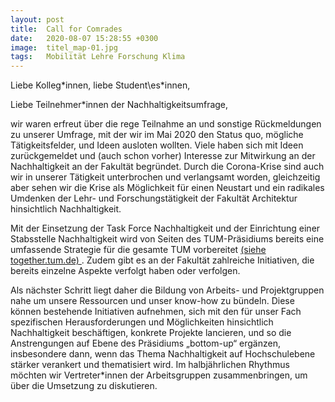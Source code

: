 ```yaml
---
layout: post
title:  Call for Comrades
date:   2020-08-07 15:28:55 +0300
image:  titel_map-01.jpg
tags:   Mobilität Lehre Forschung Klima
---
```

Liebe Kolleg\*innen, liebe Student\es*innen, 

Liebe Teilnehmer*innen der Nachhaltigkeitsumfrage, 

 

wir waren erfreut über die rege Teilnahme an und sonstige Rückmeldungen zu unserer Umfrage, mit der wir im Mai 2020 den Status quo, mögliche Tätigkeitsfelder, und Ideen ausloten wollten. Viele haben sich mit Ideen zurückgemeldet und (auch schon vorher) Interesse zur Mitwirkung an der Nachhaltigkeit an der Fakultät begründet. Durch die Corona-Krise sind auch wir in unserer Tätigkeit unterbrochen und verlangsamt worden, gleichzeitig aber sehen wir die Krise als Möglichkeit für einen Neustart und ein radikales Umdenken der Lehr- und Forschungstätigkeit der Fakultät Architektur hinsichtlich Nachhaltigkeit. 

 

Mit der Einsetzung der Task Force Nachhaltigkeit und der Einrichtung einer Stabsstelle Nachhaltigkeit wird von Seiten des TUM-Präsidiums bereits eine umfassende Strategie für die gesamte TUM vorbereitet <a href = "https://www.together.tum.de/aktuelles/veroeffentlichungen/2020/04/20/so-foerdert-die-tum-nachhaltigkeit/" >(siehe together.tum.de) </a>. Zudem gibt es an der Fakultät zahlreiche Initiativen, die bereits einzelne Aspekte verfolgt haben oder verfolgen. 

 

Als nächster Schritt liegt daher die Bildung von Arbeits- und Projektgruppen nahe um unsere Ressourcen und unser know-how zu bündeln. Diese können bestehende Initiativen aufnehmen, sich mit den für unser Fach spezifischen Herausforderungen und Möglichkeiten hinsichtlich Nachhaltigkeit beschäftigen, konkrete Projekte lancieren, und so die Anstrengungen auf Ebene des Präsidiums „bottom-up“ ergänzen, insbesondere dann, wenn das Thema Nachhaltigkeit auf Hochschulebene stärker verankert und thematisiert wird. Im halbjährlichen Rhythmus möchten wir Vertreter*innen der Arbeitsgruppen zusammenbringen, um über die Umsetzung zu diskutieren.  